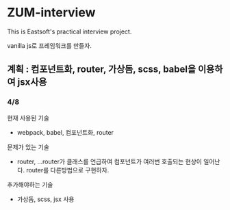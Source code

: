 # ZUM-interview

This is Eastsoft's practical interview project.

vanilla js로 프레임워크를 만들자.

## 계획 : 컴포넌트화, router, 가상돔, scss, babel을 이용하여 jsx사용
### 4/8

현재 사용된 기술
- webpack, babel, 컴포넌트화, router

문제가 있는 기술
- router, ...router가 클래스를 언급하여 컴포넌트가 여러번 호출되는 현상이 일어난다. router를 다른방법으로 구현하자.

추가해야하는 기술
- 가상돔, scss, jsx 사용